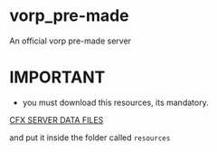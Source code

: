 # vorp_pre-made
An official vorp pre-made server

# IMPORTANT

* you must download this resources, its mandatory.

[CFX SERVER DATA FILES](https://github.com/citizenfx/cfx-server-data/tree/master/resources)

and put it inside the folder called `resources`
